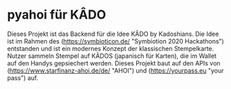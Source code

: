 # pyahoi für KÂDO

Dieses Projekt ist das Backend für die Idee KÂDO by Kadoshians.
Die Idee ist im Rahmen des (https://symbioticon.de/ "Symbiotion 2020 Hackathons") entstanden und ist ein modernes Konzept der klassischen Stempelkarte.
Nutzer sammeln Stempel auf KÂDOS (japanisch für Karten), die im Wallet auf den Handys gepsiechert werden.
Dieses Projekt baut auf den APIs von (https://www.starfinanz-ahoi.de/de/ "AHOI") und (https://yourpass.eu "your pass") auf.
